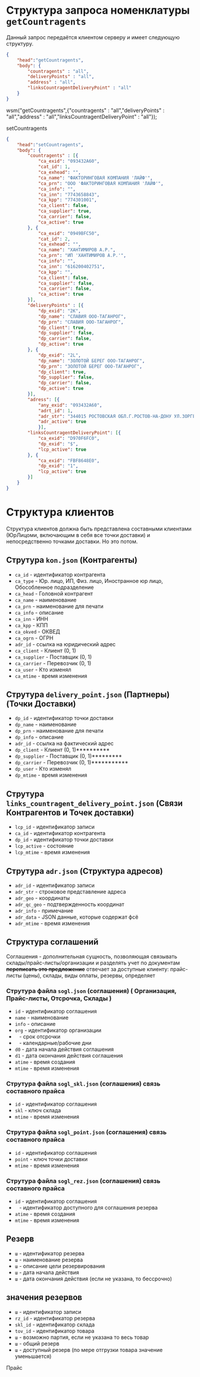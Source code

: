 # Структура запроса номенклатуры `getCountragents`


Данный запрос передаётся клиентом серверу и имеет следующую структуру.

```json
{
    "head":"getCountragents",
    "body": {
        "countragents" : "all",
        "deliveryPoints" : "all",
        "address" : "all",
        "linksCountragentDeliveryPoint" : "all"
    }
}
```
wsm("getCountragents",{"countragents" : "all","deliveryPoints" : "all","address" : "all","linksCountragentDeliveryPoint" : "all"});

setCountragents
```json
{
    "head":"setCountragents",
    "body": {
        "countragents" : [{
            "ca_exid": "093432A60",
            "cat_id": 1,
            "ca_exhead": "",
            "ca_name": "ФАКТОРИНГОВАЯ КОМПАНИЯ 'ЛАЙФ'",
            "ca_prn": "ООО 'ФАКТОРИНГОВАЯ КОМПАНИЯ 'ЛАЙФ'",
            "ca_info": "",
            "ca_inn": "7743658843",
            "ca_kpp": "774301001",
            "ca_client": false,
            "ca_supplier": true,
            "ca_carrier": false,
            "ca_active": true
        }, {
            "ca_exid": "0949BFC50",
            "cat_id": 2,
            "ca_exhead": "",
            "ca_name": "ХАНТИМИРОВ А.Р.",
            "ca_prn": "ИП 'ХАНТИМИРОВ А.Р.'",
            "ca_info": "",
            "ca_inn": "616200402751",
            "ca_kpp": "",
            "ca_client": false,
            "ca_supplier": false,
            "ca_carrier": false,
            "ca_active": true
        }],
        "deliveryPoints" : [{
            "dp_exid": "2K",
            "dp_name": "СЛАВИЯ ООО-ТАГАНРОГ",
            "dp_prn": "СЛАВИЯ ООО-ТАГАНРОГ",
            "dp_client": true,
            "dp_supplier": false,
            "dp_carrier": false,
            "dp_active": true
        }, {
            "dp_exid": "2L",
            "dp_name": "ЗОЛОТОЙ БЕРЕГ ООО-ТАГАНРОГ",
            "dp_prn": "ЗОЛОТОЙ БЕРЕГ ООО-ТАГАНРОГ",
            "dp_client": true,
            "dp_supplier": false,
            "dp_carrier": false,
            "dp_active": true
        }],
        "adress": [{
            "any_exid": "093432A60",
            "adrt_id": 1,
            "adr_str": "344015 РОСТОВСКАЯ ОБЛ.Г.РОСТОВ-НА-ДОНУ УЛ.ЗОРГЕ 37/1 КВ.7",
            "adr_active": true
            }],
        "linksCountragentDeliveryPoint": [{
            "ca_exid": "D970F6FC0",
            "dp_exid": "$",
            "lcp_active": true
        }, {
            "ca_exid": "FBF8648E0",
            "dp_exid": "1",
            "lcp_active": true
        }]
    }
}
```

# Структура клиентов
Структура клиентов должна быть представлена составными клиентами (ЮрЛицоми, включающим в себя все точки доставки) и непосредственно точками доставки. Но это потом.

## Струтура `kon.json` (Контрагенты)
- `ca_id` - идентификатор контрагента
- `ca_type` - Юр. лицо, ИП, Физ. лицо, Иностранное юр лицо, Обособленное подразделение
- `ca_head` - Головной контрагент
- `ca_name` - наименование
- `ca_prn` - наименование для печати
- `ca_info` - описание
- `ca_inn` - ИНН
- `ca_kpp` - КПП
- `ca_okved` - ОКВЕД
- `ca_ogrn` - ОГРН
- `adr_id` - ссылка на юридический адрес
- `ca_client` - Клиент (0, 1)
- `ca_supplier` - Поставщик (0, 1)
- `ca_carrier` - Перевозчик (0, 1)
- `ca_user` - Кто изменял
- `ca_mtime` - время изменения

## Струтура `delivery_point.json` (Партнеры) (Точки Доставки)
- `dp_id` - идентификатор точки доставки
- `dp_name` - наименование
- `dp_prn` - наименование для печати
- `dp_info` - описание
- `adr_id` - ссылка на фактический адрес
- `dp_client` - Клиент (0, 1)**********
- `dp_supplier` - Поставщик (0, 1)*********
- `dp_carrier` - Перевозчик (0, 1)***********
- `dp_user` - Кто изменял
- `dp_mtime` - время изменения

## Струтура `links_countragent_delivery_point.json` (Связи Контрагентов и Точек доставки)
- `lcp_id` - идентификатор записи
- `ca_id` - идентификатор контрагента
- `dp_id` - идентификатор точки доставки
- `lcp_active` - состояние
- `lcp_mtime` - время изменения

## Струтура `adr.json` (Структура адресов)
- `adr_id` - идентификатор записи
- `adr_str` - строковое представление адреса
- `adr_geo` - координаты
- `adr_qc_geo` - подтвержденность координат
- `adr_info` - примечание
- `adr_data` - JSON данные, которые содержат фсё
- `adr_mtime` - время изменения



## Структура соглашений
Соглашения - дополнительная сущность, позволяющая связывать склады/прайс-листы/организации и разделять учет по документам ~~**переписать это предложение**~~
отвечает за доступные клиенту: прайс-листы (цены), склады, виды оплаты, резервы, определяет


### Струтура файла `sogl.json` (соглашения) ( Организация, Прайс-листы, Отсрочка, Склады )

- `id` - идентификатор соглашения
- `name` - наименование
- `info` - описание
- `org` - идентификатор организации
- ` ` - срок отсрочки
- ` ` - календарные/рабочие дни
- `d0` - дата начала действия соглашения
- `d1` - дата окончания действия соглашения
- `atime` - время создания
- `mtime` - время изменения

<!-- ### Структура (связи оплаты и соглашения)
- `id` - идентификатор записи
- `id` - идентификатор соглашения
- ` ` - вариант оплаты
- ` ` - форма оплаты
- ` ` - порог процент оплаты
- `mtime` - время изменения -->

### Струтура файла `sogl_skl.json` (соглашения) связь составного прайса
- `id` - идентификатор соглашения
- `skl` - ключ склада
- `mtime` - время изменения

### Струтура файла `sogl_point.json` (соглашения) связь составного прайса
- `id` - идентификатор соглашения
- `point` - ключ точки доставки
- `mtime` - время изменения

### Струтура файла `sogl_rez.json` (соглашения) связь составного прайса
- `id` - идентификатор соглашения
- ` ` - идентификатор доступного для соглашения резерва
- `atime` - время создания
- `mtime` - время изменения

## Резерв
- `ш` - идентификатор резерва
- `ш` - наименование резерва
- `ш` - описание цели резервирования
- `ш` - дата начала действия
- `ш` - дата окончания действия (если не указана, то бессрочно)


## значения резервов
- `ш` - идентификатор записи
- `rz_id` - идентификатор резерва
- `skl_id` - идентификатор склада
- `tov_id` - идентификатор товара
- `ш` - возможно партия, если не указана то весь товар
- `ш` - общий резерв
- `ш` - доступный резерв (по мере отгрузки товара значение уменьшается)

Прайс

